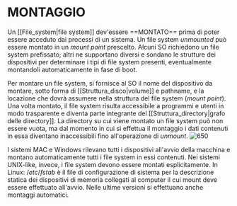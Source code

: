 # MONTAGGIO
Un [[File_system|file system]] dev'essere ==MONTATO== prima di poter essere acceduto dai processi di un sistema. Un file system _unmounted_ può essere montato in un _mount point_ prescelto.
Alcuni SO richiedono un file system prefissato; altri ne supportano diversi e sondano le strutture dei dispositivi per determinare i tipi di file system presenti, eventualmente montandoli automaticamente in fase di boot.

Per montare un file system, si fornisce al SO il nome del dispositivo da montare, sotto forma di [[Struttura_disco|volume]] e pathname, e la locazione che dovrà assumere nella struttura del file system (_mount point_).
Una volta montato, il file system risulta accessibile a programmi e utenti in modo trasparente e diventa parte integrante del [[Struttura_directory|grafo delle directory]]. La directory su cui viene montato un file system può non essere vuota, ma dal momento in cui si effettua il montaggio i dati contenuti in essa diventano inaccessibili fino all'operazione di _unmount_.
![650](montaggio.png)

I sistemi MAC e Windows rilevano tutti i dispositivi all'avvio della macchina e montano automaticamente tutti i file system in essi contenuti. Nei sistemi UNIX-like, invece, i file system devono essere montati esplicitamente.
In Linux: $/etc/fstab$ è il file di configurazione di sistema per la descrizione statica dei dispositivi di memoria collegati al computer il cui mount deve essere effettuato all'avvio. Nelle ultime versioni si effettuano anche montaggi automatici.